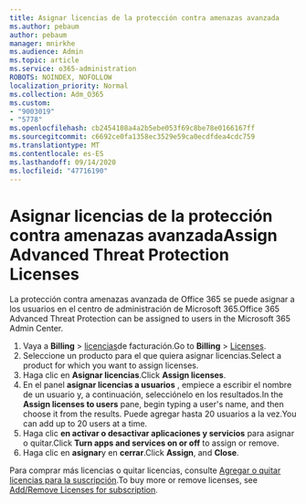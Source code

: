 ```yaml
---
title: Asignar licencias de la protección contra amenazas avanzada
ms.author: pebaum
author: pebaum
manager: mnirkhe
ms.audience: Admin
ms.topic: article
ms.service: o365-administration
ROBOTS: NOINDEX, NOFOLLOW
localization_priority: Normal
ms.collection: Adm_O365
ms.custom:
- "9003019"
- "5778"
ms.openlocfilehash: cb2454108a4a2b5ebe053f69c8be78e0166167ff
ms.sourcegitcommit: c6692ce0fa1358ec3529e59ca0ecdfdea4cdc759
ms.translationtype: MT
ms.contentlocale: es-ES
ms.lasthandoff: 09/14/2020
ms.locfileid: "47716190"
---
```

# <a name="assign-advanced-threat-protection-licenses"></a><span data-ttu-id="dd5a0-102">Asignar licencias de la protección contra amenazas avanzada</span><span class="sxs-lookup"><span data-stu-id="dd5a0-102">Assign Advanced Threat Protection Licenses</span></span>

<span data-ttu-id="dd5a0-103">La protección contra amenazas avanzada de Office 365 se puede asignar a los usuarios en el centro de administración de Microsoft 365.</span><span class="sxs-lookup"><span data-stu-id="dd5a0-103">Office 365 Advanced Threat Protection can be assigned to users in the Microsoft 365 Admin Center.</span></span>

1. <span data-ttu-id="dd5a0-104">Vaya a **Billing**  >  [licencias](https://go.microsoft.com/fwlink/p/?linkid=842264)de facturación.</span><span class="sxs-lookup"><span data-stu-id="dd5a0-104">Go to **Billing** > [Licenses](https://go.microsoft.com/fwlink/p/?linkid=842264).</span></span>
2. <span data-ttu-id="dd5a0-105">Seleccione un producto para el que quiera asignar licencias.</span><span class="sxs-lookup"><span data-stu-id="dd5a0-105">Select a product for which you want to assign licenses.</span></span>
3. <span data-ttu-id="dd5a0-106">Haga clic en **Asignar licencias**.</span><span class="sxs-lookup"><span data-stu-id="dd5a0-106">Click **Assign licenses**.</span></span>
4. <span data-ttu-id="dd5a0-107">En el panel **asignar licencias a usuarios**  , empiece a escribir el nombre de un usuario y, a continuación, selecciónelo en los resultados.</span><span class="sxs-lookup"><span data-stu-id="dd5a0-107">In the **Assign licenses to users**  pane, begin typing a user's name, and then choose it from the results.</span></span> <span data-ttu-id="dd5a0-108">Puede agregar hasta 20 usuarios a la vez.</span><span class="sxs-lookup"><span data-stu-id="dd5a0-108">You can add up to 20 users at a time.</span></span>
5. <span data-ttu-id="dd5a0-109">Haga clic **en activar o desactivar aplicaciones y servicios**  para asignar o quitar.</span><span class="sxs-lookup"><span data-stu-id="dd5a0-109">Click **Turn apps and services on or off**  to assign or remove.</span></span>
6. <span data-ttu-id="dd5a0-110">Haga clic en **asignar**y en  **cerrar**.</span><span class="sxs-lookup"><span data-stu-id="dd5a0-110">Click **Assign**, and  **Close**.</span></span>

<span data-ttu-id="dd5a0-111">Para comprar más licencias o quitar licencias, consulte [Agregar o quitar licencias para la suscripción](https://docs.microsoft.com/microsoft-365/commerce/licenses/buy-licenses?view=o365-worldwide#add-or-remove-licenses-for-your-business-subscription).</span><span class="sxs-lookup"><span data-stu-id="dd5a0-111">To buy more or remove licenses, see [Add/Remove Licenses for subscription](https://docs.microsoft.com/microsoft-365/commerce/licenses/buy-licenses?view=o365-worldwide#add-or-remove-licenses-for-your-business-subscription).</span></span>